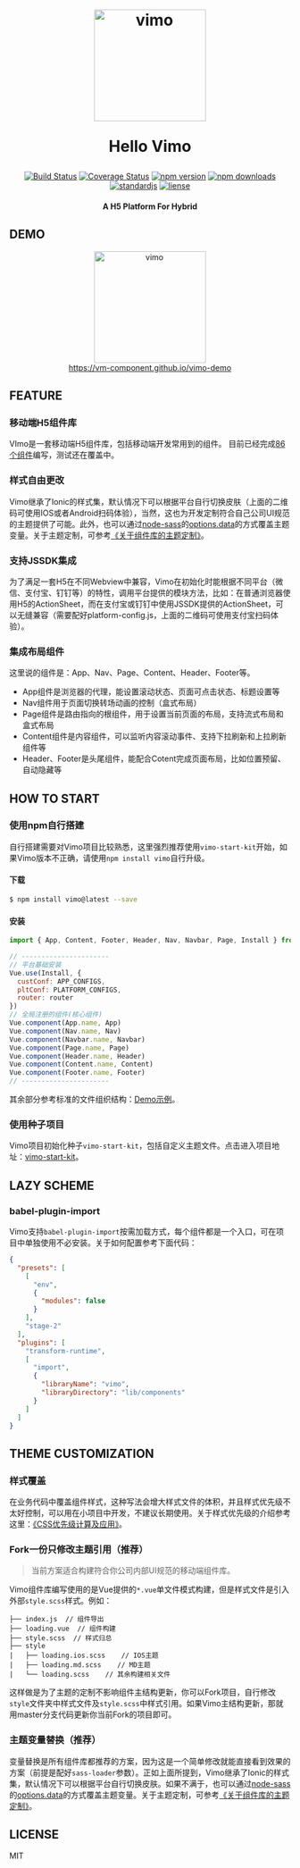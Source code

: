 <h1 align="center"><p align="center"><img src="https://github.com/vm-component/Vimo/blob/master/examples/static/img/vimo.png?raw=true" alt="vimo" width="200"></p><p align="center">Hello Vimo</p></h1>

<p align="center"><a href="https://www.travis-ci.org/vm-component/vimo"><img src="https://www.travis-ci.org/vm-component/vimo.svg?branch=master" alt="Build Status"></a> <a href='https://coveralls.io/github/vm-component/vimo?branch=master'><img src='https://img.shields.io/coveralls/vm-component/vimo.svg?branch=master' alt='Coverage Status' /></a> <a href="https://www.npmjs.com/package/vimo"><img src="https://img.shields.io/npm/v/vimo.svg" alt="npm version"></a> <a href="https://www.npmjs.com/package/vimo"><img src="https://img.shields.io/npm/dm/vimo.svg" alt="npm downloads"></a> <a href="https://standardjs.com"><img src="https://img.shields.io/badge/code_style-standard-brightgreen.svg" alt="standardjs"></a> <a href="#"><img src="https://img.shields.io/github/license/vm-component/Vimo.svg" alt="liense"></a> </p>

<h4 align="center"><p align="center">A H5 Platform For Hybrid</p></h4>


## DEMO

<p align="center"><img src="https://github.com/vm-component/Vimo/blob/master/examples/static/img/vimo_qrcode.png?raw=true" alt="vimo" width="200"><br><a align="center" href="https://vm-component.github.io/vimo-demo">https://vm-component.github.io/vimo-demo</a></p>

## FEATURE

### 移动端H5组件库

VImo是一套移动端H5组件库，包括移动端开发常用到的组件。 目前已经完成[86个组件](https://github.com/vm-component/vimo/tree/master/src/components)编写，测试还在覆盖中。

### 样式自由更改

Vimo继承了Ionic的样式集，默认情况下可以根据平台自行切换皮肤（上面的二维码可使用IOS或者Android扫码体验），当然，这也为开发定制符合自己公司UI规范的主题提供了可能。此外，也可以通过[node-sass](https://link.jianshu.com/?t=https://github.com/sass/node-sass)的[options.data](https://link.jianshu.com/?t=https://github.com/sass/node-sass#data)的方式覆盖主题变量。关于主题定制，可参考[《关于组件库的主题定制》](http://www.jianshu.com/p/c6d7e6bf3987)。

### 支持JSSDK集成

为了满足一套H5在不同Webview中兼容，Vimo在初始化时能根据不同平台（微信、支付宝、钉钉等）的特性，调用平台提供的模块方法，比如：在普通浏览器使用H5的ActionSheet，而在支付宝或钉钉中使用JSSDK提供的ActionSheet，可以无缝兼容（需要配好platform-config.js，上面的二维码可使用支付宝扫码体验）。

### 集成布局组件

这里说的组件是：App、Nav、Page、Content、Header、Footer等。

- App组件是浏览器的代理，能设置滚动状态、页面可点击状态、标题设置等
- Nav组件用于页面切换转场动画的控制（盒式布局）
- Page组件是路由指向的根组件，用于设置当前页面的布局，支持流式布局和盒式布局
- Content组件是内容组件，可以监听内容滚动事件、支持下拉刷新和上拉刷新组件等
- Header、Footer是头尾组件，能配合Cotent完成页面布局，比如位置预留、自动隐藏等

## HOW TO START

### 使用npm自行搭建

自行搭建需要对Vimo项目比较熟悉，这里强烈推荐使用`vimo-start-kit`开始，如果Vimo版本不正确，请使用`npm install vimo`自行升级。

#### 下载

```bash
$ npm install vimo@latest --save
```

#### 安装

```js
import { App, Content, Footer, Header, Nav, Navbar, Page, Install } from 'vimo'

// ----------------------
// 平台基础安装
Vue.use(Install, {
  custConf: APP_CONFIGS,
  pltConf: PLATFORM_CONFIGS,
  router: router
})
// 全局注册的组件(核心组件)
Vue.component(App.name, App)
Vue.component(Nav.name, Nav)
Vue.component(Navbar.name, Navbar)
Vue.component(Page.name, Page)
Vue.component(Header.name, Header)
Vue.component(Content.name, Content)
Vue.component(Footer.name, Footer)
// ----------------------
```

其余部分参考标准的文件组织结构：[Demo示例](https://github.com/vm-component/vimo-start-kit/tree/master/src)。

### 使用种子项目

Vimo项目初始化种子```vimo-start-kit```，包括自定义主题文件。点击进入项目地址：[vimo-start-kit](https://github.com/vm-component/vimo-start-kit)。

## LAZY SCHEME

### babel-plugin-import

Vimo支持```babel-plugin-import```按需加载方式，每个组件都是一个入口，可在项目中单独使用不必安装。关于如何配置参考下面代码：

```json
{
  "presets": [
    [
      "env",
      {
        "modules": false
      }
    ],
    "stage-2"
  ],
  "plugins": [
    "transform-runtime",
    [
      "import",
      {
        "libraryName": "vimo",
        "libraryDirectory": "lib/components"
      }
    ]
  ]
}

```


## THEME CUSTOMIZATION

### 样式覆盖

在业务代码中覆盖组件样式，这种写法会增大样式文件的体积，并且样式优先级不太好控制，可以用在小项目中开发，不建议长期使用。关于样式优先级的介绍参考这里：[《CSS优先级计算及应用》](http://www.jianshu.com/p/1c4e639ff7d5)。

### Fork一份只修改主题引用（推荐）

> 当前方案适合构建符合你公司内部UI规范的移动端组件库。

Vimo组件库编写使用的是Vue提供的```*.vue```单文件模式构建，但是样式文件是引入外部```style.scss```样式。例如：

```text
├── index.js  // 组件导出
├── loading.vue  // 组件构建
├── style.scss  // 样式归总
├── style
|   ├── loading.ios.scss    // IOS主题
|   ├── loading.md.scss    // MD主题
|   └── loading.scss    // 其余构建相关文件
```

这样做是为了主题的定制不影响组件主结构更新，你可以Fork项目，自行修改```style```文件夹中样式文件及```style.scss```中样式引用。如果Vimo主结构更新，那就用master分支代码更新你当前Fork的项目即可。


### 主题变量替换（推荐）

变量替换是所有组件库都推荐的方案，因为这是一个简单修改就能直接看到效果的方案（前提是配好```sass-loader```参数）。正如上面所提到，Vimo继承了Ionic的样式集，默认情况下可以根据平台自行切换皮肤。如果不满于，也可以通过[node-sass](https://link.jianshu.com/?t=https://github.com/sass/node-sass)的[options.data](https://link.jianshu.com/?t=https://github.com/sass/node-sass#data)的方式覆盖主题变量。关于主题定制，可参考[《关于组件库的主题定制》](http://www.jianshu.com/p/c6d7e6bf3987)。


## LICENSE

MIT

